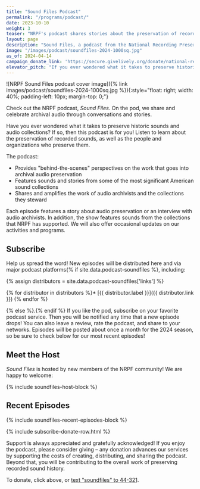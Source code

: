 ```yaml
---
title: "Sound Files Podcast"
permalink: "/programs/podcast/"
date: 2023-10-10
weight: 3
teaser: "NRPF's podcast shares stories about the preservation of recorded sound, as well as the people and organizations who preserve them."
layout: page
description: "Sound Files, a podcast from the National Recording Preservation Foundation (NRPF), celebrates and explains the preservation of recorded sounds and the people and organizations who preserve them."
image: "/images/podcast/soundfiles-2024-1000sq.jpg"
as_of: 2024-04-14
campaign_donate_link: 'https://secure.givelively.org/donate/national-recording-preservation-foundation/sound-files-podcast'
elevator_pitch: "If you ever wondered what it takes to preserve historic sounds, this podcast is for you! Come and listen to hear about the preservation of recorded sounds and the people and organizations who preserve them." 
---
```


![NRPF Sound Files podcast cover image]({% link images/podcast/soundfiles-2024-1000sq.jpg %}){:style="float: right; width: 40%; padding-left: 10px; margin-top: 0;"}

Check out the NRPF podcast, _Sound Files_.
On the pod, we share and celebrate archival audio
through conversations and stories.

Have you ever wondered what it takes to preserve historic sounds and audio collections?
If so, then this podcast is for you! Listen to learn about
the preservation of recorded sounds, as well as the people and organizations who preserve them.

The podcast:

* Provides "behind-the-scenes" perspectives on the work that goes into archival audio preservation
* Features sounds and stories from some of the most significant American sound collections
* Shares and amplifies the work of audio archivists and the collections they steward

Each episode features a story about audio preservation or an interview with audio archivists.
In addition, the show features sounds from the collections that NRPF has supported.
We will also offer occasional updates on our activities and programs.

## Subscribe

Help us spread the word!
New episodes will be distributed here and via major podcast platforms{% if site.data.podcast-soundfiles %}, including:

{% assign distributors = site.data.podcast-soundfiles['links'] %}

{% for distributor in distributors %}* [{{ distributor.label }}]({{ distributor.link }})
{% endfor %}

{% else %}.{% endif %}
If you like the pod,
subscribe on your favorite podcast service.
Then you will be notified any time that a new episode drops!
You can also leave a review, rate the podcast, and share to your networks.
Episodes will be posted about once a month for the 2024 season, so be sure to check below for our most recent episodes!

## Meet the Host

_Sound Files_ is hosted by new members of the NRPF community! We are happy to welcome:

{% include soundfiles-host-block %}

## Recent Episodes

{% include soundfiles-recent-episodes-block %}

{% include subscribe-donate-row.html %}

Support is always appreciated and gratefully acknowledged!
If you enjoy the podcast, please consider giving &ndash; any donation advances
our services by supporting the costs of creating, distributing, and sharing the
podcast. Beyond that, you will be contributing to the overall work of preserving recorded sound history.

To donate, click above, or <abbr title="To donate, text 'soundfiles' to 44-321">text "soundfiles" to 44-321</abbr>.
